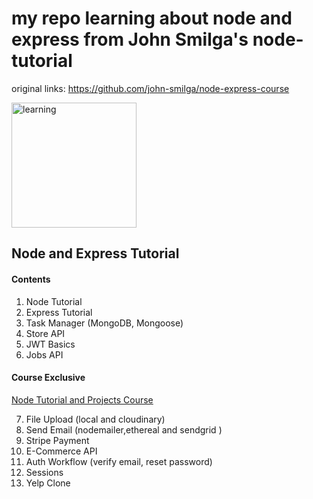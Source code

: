 # my repo learning about node and express from John Smilga's node-tutorial
original links: https://github.com/john-smilga/node-express-course


<img src="https://media0.giphy.com/media/cQ23bDqzbWbh240xQq/giphy.gif" alt="learning" width="200px">

## Node and Express Tutorial

#### Contents

1. Node Tutorial
2. Express Tutorial
3. Task Manager (MongoDB, Mongoose)
4. Store API
5. JWT Basics
6. Jobs API

#### Course Exclusive

[Node Tutorial and Projects Course](https://www.udemy.com/course/nodejs-tutorial-and-projects-course/?referralCode=E94792BEAE9ADD204BC7)

7. File Upload (local and cloudinary)
8. Send Email (nodemailer,ethereal and sendgrid )
9. Stripe Payment
10. E-Commerce API
11. Auth Workflow (verify email, reset password)
12. Sessions
13. Yelp Clone
